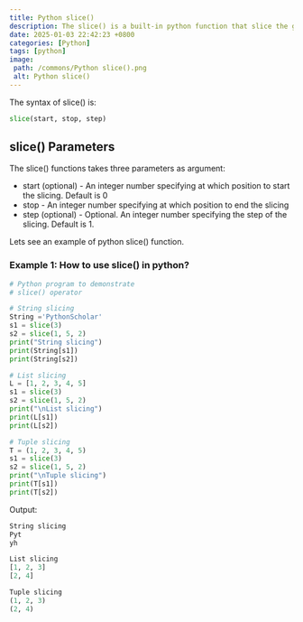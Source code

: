 ```yaml
---
title: Python slice()
description: The slice() is a built-in python function that slice the given object.(List, String, etc)
date: 2025-01-03 22:42:23 +0800
categories: [Python]
tags: [python]
image:
 path: /commons/Python slice().png
 alt: Python slice()
---
```


The syntax of slice() is:

```python
slice(start, stop, step)

```

## slice() Parameters

The slice() functions takes three parameters as argument:

* start (optional) \- An integer number specifying at which position to start the slicing. Default is 0  
* stop \- An integer number specifying at which position to end the slicing  
* step (optional) \- Optional. An integer number specifying the step of the slicing. Default is 1\.

Lets see an example of python slice() function.

### Example 1: How to use slice() in python?

```python
# Python program to demonstrate
# slice() operator

# String slicing
String ='PythonScholar'
s1 = slice(3)
s2 = slice(1, 5, 2)
print("String slicing")
print(String[s1])
print(String[s2])

# List slicing
L = [1, 2, 3, 4, 5]
s1 = slice(3)
s2 = slice(1, 5, 2)
print("\nList slicing")
print(L[s1])
print(L[s2])

# Tuple slicing
T = (1, 2, 3, 4, 5)
s1 = slice(3)
s2 = slice(1, 5, 2)
print("\nTuple slicing")
print(T[s1])
print(T[s2])

```

Output:

```python
String slicing
Pyt
yh

List slicing
[1, 2, 3]
[2, 4]

Tuple slicing
(1, 2, 3)
(2, 4)

```